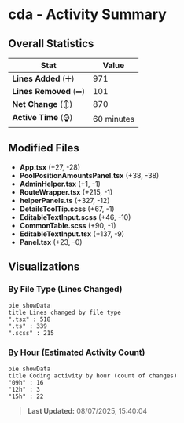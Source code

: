 # cda - Activity Summary 

## Overall Statistics

| Stat                   | Value                                                             |
| ---------------------- | ----------------------------------------------------------------- |
| **Lines Added** (➕)   | 971                                          |
| **Lines Removed** (➖) | 101                                        |
| **Net Change** (↕)    | 870                |
| **Active Time** (⌚)   | 60 minutes |


## Modified Files
- **App.tsx** (+27, -28)
- **PoolPositionAmountsPanel.tsx** (+38, -38)
- **AdminHelper.tsx** (+1, -1)
- **RouteWrapper.tsx** (+215, -1)
- **helperPanels.ts** (+327, -12)
- **DetailsToolTip.scss** (+67, -1)
- **EditableTextInput.scss** (+46, -10)
- **CommonTable.scss** (+90, -1)
- **EditableTextInput.tsx** (+137, -9)
- **Panel.tsx** (+23, -0)

## Visualizations

### By File Type (Lines Changed)

```mermaid
pie showData
title Lines changed by file type
".tsx" : 518
".ts" : 339
".scss" : 215
```

### By Hour (Estimated Activity Count)

```mermaid
pie showData
title Coding activity by hour (count of changes)
"09h" : 16
"12h" : 3
"15h" : 22
```


> **Last Updated:** 08/07/2025, 15:40:04